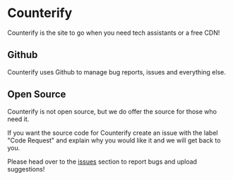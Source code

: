# Counterify
Counterify is the site to go when you need tech assistants or a free CDN! 

## Github
Counterify uses Github to manage bug reports, issues and everything else.

## Open Source
Counterify is not open source, but we do offer the source for those who need it. 

If you want the source code for Counterify create an issue with the label "Code Request" and explain why you would like it and we will get back to you.

Please head over to the [issues](https://github.com/MelixAM/Counterify/issues) section to report bugs and upload suggestions! 
